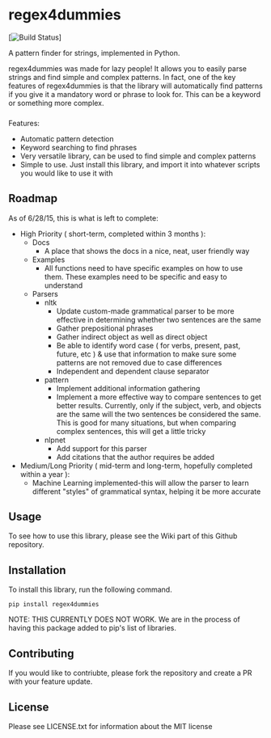 # regex4dummies

[![Build Status](https://travis-ci.org/DarkmatterVale/regex4dummies.svg?branch=master)]

A pattern finder for strings, implemented in Python.

regex4dummies was made for lazy people! It allows you to easily parse strings and find simple and complex patterns. In fact, one of the key features of regex4dummies is that the library will automatically find patterns if you give it a mandatory word or phrase to look for. This can be a keyword or something more complex.


###

Features:
- Automatic pattern detection
- Keyword searching to find phrases
- Very versatile library, can be used to find simple and complex patterns
- Simple to use. Just install this library, and import it into whatever scripts you would like to use it with


## Roadmap

As of 6/28/15, this is what is left to complete:

- High Priority ( short-term, completed within 3 months ):
  - Docs
    - A place that shows the docs in a nice, neat, user friendly way
  - Examples
    - All functions need to have specific examples on how to use them. These examples need to be specific and easy to understand
  - Parsers
    - nltk
      - Update custom-made grammatical parser to be more effective in determining whether two sentences are the same
      - Gather prepositional phrases
      - Gather indirect object as well as direct object
      - Be able to identify word case ( for verbs, present, past, future, etc ) & use that information to make sure some patterns are not removed due to case differences
      - Independent and dependent clause separator
    - pattern
      - Implement additional information gathering
      - Implement a more effective way to compare sentences to get better results. Currently, only if the subject, verb, and objects are the same will the two sentences be considered the same. This is good for many situations, but when comparing complex sentences, this will get a little tricky
    - nlpnet
      - Add support for this parser
      - Add citations that the author requires be added
- Medium/Long Priority ( mid-term and long-term, hopefully completed within a year ):
  - Machine Learning implemented-this will allow the parser to learn different "styles" of grammatical syntax, helping it be more accurate

## Usage

To see how to use this library, please see the Wiki part of this Github repository.


## Installation

To install this library, run the following command.

```
pip install regex4dummies
```

NOTE: THIS CURRENTLY DOES NOT WORK. We are in the process of having this package added to pip's list of libraries.


## Contributing

If you would like to contriubte, please fork the repository and create a PR with your feature update.


## License

Please see LICENSE.txt for information about the MIT license
